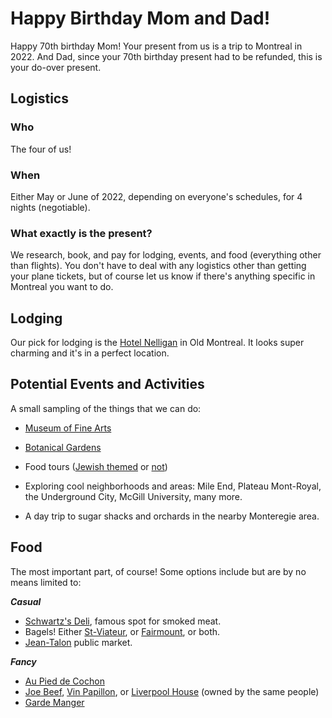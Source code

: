 # Happy Birthday Mom and Dad!

Happy 70th birthday Mom! Your present from us is a trip to Montreal in 2022. And Dad, since your 70th birthday present had to be refunded, this is your do-over present.

## Logistics

### Who

The four of us!

### When

Either May or June of 2022, depending on everyone's schedules, for 4 nights (negotiable).

### What exactly is the present?

We research, book, and pay for lodging, events, and food (everything other than flights). You don't have to deal with any logistics other than getting your plane tickets, but of course let us know if there's anything specific in Montreal you want to do.

## Lodging

Our pick for lodging is the [Hotel Nelligan](https://hotelnelligan.com/) in Old Montreal. It looks super charming and it's in a perfect location.

## Potential Events and Activities

A small sampling of the things that we can do:

- [Museum of Fine Arts](https://www.mbam.qc.ca/en/)

- [Botanical Gardens](https://espacepourlavie.ca/en/botanical-garden)

- Food tours ([Jewish themed](https://wanderingchew.ca/) or [not](https://localfoodtours.com/montreal/))

- Exploring cool neighborhoods and areas: Mile End, Plateau Mont-Royal, the Underground City, McGill University, many more.

- A day trip to sugar shacks and orchards in the nearby Monteregie area.

## Food

The most important part, of course! Some options include but are by no means limited to:

***Casual***
- [Schwartz's Deli](https://en.wikipedia.org/wiki/Schwartz%27s), famous spot for smoked meat.
- Bagels! Either [St-Viateur](https://www.stviateurbagel.com/), or [Fairmount](https://fairmountbagel.com/), or both.
- [Jean-Talon](https://www.marchespublics-mtl.com/en/marches/jean-talon-market/) public market.

***Fancy***
- [Au Pied de Cochon](https://aupieddecochon.ca/qc/)
- [Joe Beef](https://www.joebeef.com/), [Vin Papillon](https://vinpapillon.com/), or [Liverpool House](https://liverpoolhouse.ca/) (owned by the same people)
- [Garde Manger](https://www.gardemanger.co/)
